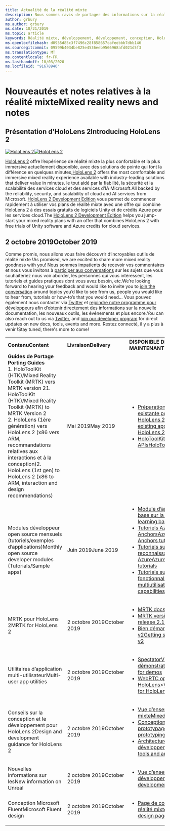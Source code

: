 ```yaml
---
title: Actualité de la réalité mixte
description: Nous sommes ravis de partager des informations sur la réalité mixte avec vous ! Nous sommes à l’écoute de vos commentaires et aimerions vous inviter à participer à la conversation.
author: grbury
ms.author: grbury
ms.date: 10/21/2019
ms.topic: article
keywords: Réalité mixte, développement, développement, conception, HoloLens, services Azure, Actualités, HoloLens 2
ms.openlocfilehash: d0955d85c3f7496c28f858657cafeebbb7dbb146
ms.sourcegitcommit: 09599b4034be825e4536eeb9566968afd021d5f3
ms.translationtype: MT
ms.contentlocale: fr-FR
ms.lasthandoff: 10/03/2020
ms.locfileid: "91678940"
---
```

# <a name="mixed-reality-news-and-notes"></a><span data-ttu-id="6cb8e-105">Nouveautés et notes relatives à la réalité mixte</span><span class="sxs-lookup"><span data-stu-id="6cb8e-105">Mixed reality news and notes</span></span>

## <a name="introducing-hololens-2"></a><span data-ttu-id="6cb8e-106">Présentation d’HoloLens 2</span><span class="sxs-lookup"><span data-stu-id="6cb8e-106">Introducing HoloLens 2</span></span>

<span data-ttu-id="6cb8e-107">[![HoloLens 2](images/hololens2.jpg)](https://www.microsoft.com/hololens/hardware)</span><span class="sxs-lookup"><span data-stu-id="6cb8e-107">[![HoloLens 2](images/hololens2.jpg)](https://www.microsoft.com/hololens/hardware)</span></span>

<span data-ttu-id="6cb8e-108">[HoloLens 2](https://www.microsoft.com/hololens/hardware) offre l’expérience de réalité mixte la plus confortable et la plus immersive actuellement disponible, avec des solutions de pointe qui font la différence en quelques minutes,</span><span class="sxs-lookup"><span data-stu-id="6cb8e-108">[HoloLens 2](https://www.microsoft.com/hololens/hardware) offers the most comfortable and immersive mixed reality experience available with industry-leading solutions that deliver value in minutes.</span></span> <span data-ttu-id="6cb8e-109">le tout aidé par la fiabilité, la sécurité et la scalabilité des services cloud et des services d’IA Microsoft.</span><span class="sxs-lookup"><span data-stu-id="6cb8e-109">All backed by the reliability, security, and scalability of cloud and AI services from Microsoft.</span></span> <span data-ttu-id="6cb8e-110">[HoloLens 2 Development Edition](https://www.microsoft.com//hololens/developers) vous permet de commencer rapidement à utiliser vos plans de réalité mixte avec une offre qui combine HoloLens 2 à des essais gratuits de logiciels Unity et de crédits Azure pour les services cloud.</span><span class="sxs-lookup"><span data-stu-id="6cb8e-110">The [HoloLens 2 Development Edition](https://www.microsoft.com//hololens/developers) helps you jump-start your mixed reality plans with an offer that combines HoloLens 2 with free trials of Unity software and Azure credits for cloud services.</span></span>

## <a name="october-2019"></a><span data-ttu-id="6cb8e-111">2 octobre 2019</span><span class="sxs-lookup"><span data-stu-id="6cb8e-111">October 2019</span></span>

<span data-ttu-id="6cb8e-112">Comme promis, nous allons vous faire découvrir d’incroyables outils de réalité mixte !</span><span class="sxs-lookup"><span data-stu-id="6cb8e-112">As promised, we are excited to share more mixed reality goodness with you!</span></span> <span data-ttu-id="6cb8e-113">Nous sommes impatients de recevoir vos commentaires et nous vous invitons à [participer aux conversations](https://holodevelopersslack.azurewebsites.net/) sur les sujets que vous souhaiteriez nous voir aborder, les personnes qui vous intéressent, les tutoriels et guides pratiques dont vous avez besoin, etc.</span><span class="sxs-lookup"><span data-stu-id="6cb8e-113">We’re looking forward to hearing your feedback and would like to invite you to [join the conversation](https://holodevelopersslack.azurewebsites.net/) around topics you’d like to see from us, people you would like to hear from, tutorials or how-to’s that you would need…</span></span> <span data-ttu-id="6cb8e-114">Vous pouvez également nous contacter via [Twitter](https://twitter.com/MxdRealityDev) et [rejoindre notre programme pour développeurs](https://aka.ms/iwantmr) afin d’obtenir directement des informations sur la nouvelle documentation, les nouveaux outils, les événements et plus encore.</span><span class="sxs-lookup"><span data-stu-id="6cb8e-114">You can also reach out to us via [Twitter](https://twitter.com/MxdRealityDev), and [join our developer program](https://aka.ms/iwantmr) for direct updates on new docs, tools, events and more.</span></span> <span data-ttu-id="6cb8e-115">Restez connecté, il y a plus à venir !</span><span class="sxs-lookup"><span data-stu-id="6cb8e-115">Stay tuned, there's more to come!</span></span>

<table>
<tr>
<th style="width: 400px; text-align:left;"><span data-ttu-id="6cb8e-116">Contenu</span><span class="sxs-lookup"><span data-stu-id="6cb8e-116">Content</span></span></th><th style="width: 125px; text-align:left;"><span data-ttu-id="6cb8e-117">Livraison</span><span class="sxs-lookup"><span data-stu-id="6cb8e-117">Delivery</span></span></th><th style="width: 125px; text-align:left;"><span data-ttu-id="6cb8e-118">DISPONIBLE DÈS MAINTENANT !</span><span class="sxs-lookup"><span data-stu-id="6cb8e-118">NOW LIVE!</span></span></th>
</tr> 
<tr>
<td><span data-ttu-id="6cb8e-119"><b>Guides de Portage</b> </span><span class="sxs-lookup"><span data-stu-id="6cb8e-119"><b>Porting Guides</b> </span></span><br><span data-ttu-id="6cb8e-120">1. HoloToolKit (HTK)/Mixed Reality Toolkit (MRTK) vers MRTK version 2</span><span class="sxs-lookup"><span data-stu-id="6cb8e-120">1. HoloToolKit (HTK)/Mixed Reality Toolkit (MRTK) to MRTK Version 2</span></span>
<br><span data-ttu-id="6cb8e-121">2. HoloLens (1ère génération) vers HoloLens 2 (x86 vers ARM, recommandations relatives aux interactions et à la conception)</span><span class="sxs-lookup"><span data-stu-id="6cb8e-121">2. HoloLens (1st gen) to HoloLens 2 (x86 to ARM, interaction and design recommendations)</span></span>
</td></td><td><span data-ttu-id="6cb8e-122">Mai 2019</span><span class="sxs-lookup"><span data-stu-id="6cb8e-122">May 2019</span></span></td><td> <ul><li><span data-ttu-id="6cb8e-123"><a href=https://docs.microsoft.com/windows/mixed-reality/mrtk-porting-guide>Préparation d’une application existante pour HoloLens 2</a></span><span class="sxs-lookup"><span data-stu-id="6cb8e-123"><a href=https://docs.microsoft.com/windows/mixed-reality/mrtk-porting-guide>Getting your existing application ready for HoloLens 2</a></span></span><li><span data-ttu-id="6cb8e-124"><a href=https://microsoft.github.io/MixedRealityToolkit-Unity/Documentation/HTKToMRTKPortingGuide.html>HoloToolKit to MRTK APIs</a></span><span class="sxs-lookup"><span data-stu-id="6cb8e-124"><a href=https://microsoft.github.io/MixedRealityToolkit-Unity/Documentation/HTKToMRTKPortingGuide.html>HoloToolKit to MRTK APIs</a></span></span></td>
</tr>
<tr>
<td><span data-ttu-id="6cb8e-125">Modules développeur open source mensuels (tutoriels/exemples d’applications)</span><span class="sxs-lookup"><span data-stu-id="6cb8e-125">Monthly open source developer modules (Tutorials/Sample apps)</span></span></td><td><span data-ttu-id="6cb8e-126">Juin 2019</span><span class="sxs-lookup"><span data-stu-id="6cb8e-126">June 2019</span></span></td><td> <ul><li><span data-ttu-id="6cb8e-127"><a href=https://docs.microsoft.com/windows/mixed-reality/mrlearning-base-ch1>Module d’apprentissage de base sur la réalité mixte</a></span><span class="sxs-lookup"><span data-stu-id="6cb8e-127"><a href=https://docs.microsoft.com/windows/mixed-reality/mrlearning-base-ch1>MR learning base module</a></span></span><li><span data-ttu-id="6cb8e-128"><a href=https://docs.microsoft.com/windows/mixed-reality/mrlearning-asa-ch1>Tutoriels Azure Spatial Anchors</a></span><span class="sxs-lookup"><span data-stu-id="6cb8e-128"><a href=https://docs.microsoft.com/windows/mixed-reality/mrlearning-asa-ch1>Azure Spatial Anchors tutorials</a></span></span><li><span data-ttu-id="6cb8e-129"><a href=https://docs.microsoft.com/windows/mixed-reality/mrlearning-speechsdk-ch1>Tutoriels sur les services de reconnaissance vocale Azure</a></span><span class="sxs-lookup"><span data-stu-id="6cb8e-129"><a href=https://docs.microsoft.com/windows/mixed-reality/mrlearning-speechsdk-ch1>Azure Speech Services tutorials</a></span></span><li><span data-ttu-id="6cb8e-130"><a href=https://docs.microsoft.com/windows/mixed-reality/mrlearning-sharing(photon)-ch1>Tutoriels sur les fonctionnalités multiutilisateurs</a></span><span class="sxs-lookup"><span data-stu-id="6cb8e-130"><a href=https://docs.microsoft.com/windows/mixed-reality/mrlearning-sharing(photon)-ch1>Multi-user capabilities tutorials</a></span></span></td>
</tr>
<tr>
<td><span data-ttu-id="6cb8e-131">MRTK pour HoloLens 2</span><span class="sxs-lookup"><span data-stu-id="6cb8e-131">MRTK for HoloLens 2</span></span></td><td><span data-ttu-id="6cb8e-132">2 octobre 2019</span><span class="sxs-lookup"><span data-stu-id="6cb8e-132">October 2019</span></span></td><td> <ul><li><span data-ttu-id="6cb8e-133"><a href=https://microsoft.github.io/MixedRealityToolkit-Unity/Documentation/GettingStartedWithTheMRTK.html>MRTK docs</a></span><span class="sxs-lookup"><span data-stu-id="6cb8e-133"><a href=https://microsoft.github.io/MixedRealityToolkit-Unity/Documentation/GettingStartedWithTheMRTK.html>MRTK docs</a></span></span><li><span data-ttu-id="6cb8e-134"><a href=https://github.com/Microsoft/MixedRealityToolkit-Unity/releases>MRTK version 2.1.0</a></span><span class="sxs-lookup"><span data-stu-id="6cb8e-134"><a href=https://github.com/Microsoft/MixedRealityToolkit-Unity/releases>MRTK release 2.1.0</a></span></span><li><span data-ttu-id="6cb8e-135"><a href=https://docs.microsoft.com/windows/mixed-reality/mrtk-getting-started>Bien démarrer avec le MRTK v2</a></span><span class="sxs-lookup"><span data-stu-id="6cb8e-135"><a href=https://docs.microsoft.com/windows/mixed-reality/mrtk-getting-started>Getting started with MRTK v2</a></span></span></td>
</tr>
<tr>
<td><span data-ttu-id="6cb8e-136">Utilitaires d’application multi-utilisateur</span><span class="sxs-lookup"><span data-stu-id="6cb8e-136">Multi-user app utilities</span></span></td><td><span data-ttu-id="6cb8e-137">2 octobre 2019</span><span class="sxs-lookup"><span data-stu-id="6cb8e-137">October 2019</span></span></td><td> <ul><li><span data-ttu-id="6cb8e-138"><a href=https://docs.microsoft.com/windows/mixed-reality/spectator-view>SpectatorView pour les démonstrations</a></span><span class="sxs-lookup"><span data-stu-id="6cb8e-138"><a href=https://docs.microsoft.com/windows/mixed-reality/spectator-view>SpectatorView for demos</a></span></span><li><span data-ttu-id="6cb8e-139"><a href=https://github.com/microsoft/MixedReality-WebRTC>WebRTC optimisé pour HoloLens</a>></span><span class="sxs-lookup"><span data-stu-id="6cb8e-139"><a href=https://github.com/microsoft/MixedReality-WebRTC>WebRTC optimized for HoloLens</a>></span></span></td>
</tr>
<tr>
<td><span data-ttu-id="6cb8e-140">Conseils sur la conception et le développement pour HoloLens 2</span><span class="sxs-lookup"><span data-stu-id="6cb8e-140">Design and development guidance for HoloLens 2</span></span></td><td><span data-ttu-id="6cb8e-141">2 octobre 2019</span><span class="sxs-lookup"><span data-stu-id="6cb8e-141">October 2019</span></span></td><td> <ul><li><span data-ttu-id="6cb8e-142"><a href=https://docs.microsoft.com/windows/mixed-reality/>Vue d’ensemble de la réalité mixte</a></span><span class="sxs-lookup"><span data-stu-id="6cb8e-142"><a href=https://docs.microsoft.com/windows/mixed-reality/>Mixed reality overview</a></span></span><li><span data-ttu-id="6cb8e-143"><a href=https://docs.microsoft.com/windows/mixed-reality/design>Conception et prototypage</a></span><span class="sxs-lookup"><span data-stu-id="6cb8e-143"><a href=https://docs.microsoft.com/windows/mixed-reality/design>Designing and prototyping</a></span></span><li><span data-ttu-id="6cb8e-144"><a href=https://docs.microsoft.com/windows/mixed-reality/development>Architecture et outils de développement</a></span><span class="sxs-lookup"><span data-stu-id="6cb8e-144"><a href=https://docs.microsoft.com/windows/mixed-reality/development>Developer tools and architecture</a></span></span></td>
</tr>
<tr>
  <td><span data-ttu-id="6cb8e-145">Nouvelles informations sur les</span><span class="sxs-lookup"><span data-stu-id="6cb8e-145">New information on Unreal</span></span></td><td><span data-ttu-id="6cb8e-146">2 octobre 2019</span><span class="sxs-lookup"><span data-stu-id="6cb8e-146">October 2019</span></span></td><td> <ul><li><span data-ttu-id="6cb8e-147"><a href=https://docs.microsoft.com/windows/mixed-reality/unreal-development-overview>Vue d’ensemble du développement Unreal</a></span><span class="sxs-lookup"><span data-stu-id="6cb8e-147"><a href=https://docs.microsoft.com/windows/mixed-reality/unreal-development-overview>Unreal development overview</a></span></span></td>
</tr>
<tr>
  <td><span data-ttu-id="6cb8e-148">Conception Microsoft Fluent</span><span class="sxs-lookup"><span data-stu-id="6cb8e-148">Microsoft Fluent design</span></span></td><td><span data-ttu-id="6cb8e-149">2 octobre 2019</span><span class="sxs-lookup"><span data-stu-id="6cb8e-149">October 2019</span></span></td><td> <ul><li><span data-ttu-id="6cb8e-150"><a href=https://www.microsoft.com/design/fluent/>Page de conception de la réalité mixte</a></span><span class="sxs-lookup"><span data-stu-id="6cb8e-150"><a href=https://www.microsoft.com/design/fluent/>Mixed reality design page</a></span></span></td>
</tr>
</table>
